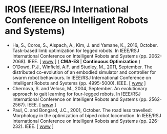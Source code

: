 # IROS (IEEE/RSJ International Conference on Intelligent Robots and Systems)

* Ha, S., Coros, S., Alspach, A., Kim, J. and Yamane, K., 2016, October. Task-based limb optimization for legged robots. In IEEE/RSJ International Conference on Intelligent Robots and Systems (pp. 2062-2068). IEEE. [ [www]() ] ( **CMA-ES** | **Continuous Optimization** )
* O'Dowd, P.J., Winfield, A.F. and Studley, M., 2011, September. The distributed co-evolution of an embodied simulator and controller for swarm robot behaviours. In IEEE/RSJ International Conference on Intelligent Robots and Systems (pp. 4995-5000). IEEE. [ [www](https://ieeexplore.ieee.org/abstract/document/6094600) ]
* Chernova, S. and Veloso, M., 2004, September. An evolutionary approach to gait learning for four-legged robots. In IEEE/RSJ International Conference on Intelligent Robots and Systems (pp. 2562-2567). IEEE. [ [www](https://ieeexplore.ieee.org/abstract/document/1389794) ]
* Paul, C. and Bongard, J.C., 2001, October. The road less travelled: Morphology in the optimization of biped robot locomotion. In IEEE/RSJ International Conference on Intelligent Robots and Systems (pp. 226-232). IEEE. [ [www](https://ieeexplore.ieee.org/abstract/document/973363) ]
